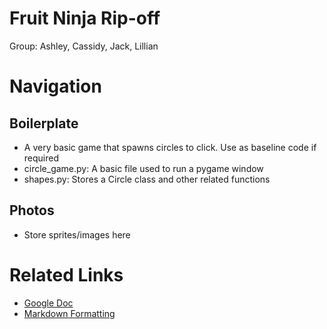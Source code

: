 # Fruit Ninja Rip-off
Group: Ashley, Cassidy, Jack, Lillian

# Navigation
## Boilerplate
- A very basic game that spawns circles to click. Use as baseline code if required
- circle_game.py: A basic file used to run a pygame window
- shapes.py: Stores a Circle class and other related functions

## Photos
- Store sprites/images here

# Related Links
- [Google Doc](https://docs.google.com/document/d/1Cj-ye2D39hDHVkhRC5Moc5ltVB6jOPbze8YFI2ac0FE/edit)
- [Markdown Formatting](https://www.markdownguide.org/cheat-sheet/)
